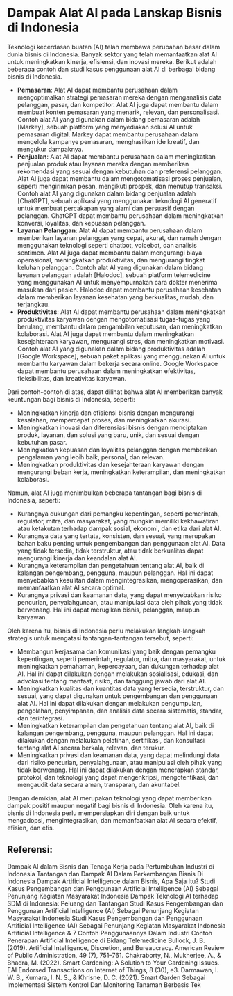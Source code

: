 # Dampak Alat AI pada Lanskap Bisnis di Indonesia

Teknologi kecerdasan buatan (AI) telah membawa perubahan besar dalam dunia bisnis di Indonesia. Banyak sektor yang telah memanfaatkan alat AI untuk meningkatkan kinerja, efisiensi, dan inovasi mereka. Berikut adalah beberapa contoh dan studi kasus penggunaan alat AI di berbagai bidang bisnis di Indonesia.

- **Pemasaran**: Alat AI dapat membantu perusahaan dalam mengoptimalkan strategi pemasaran mereka dengan menganalisis data pelanggan, pasar, dan kompetitor. Alat AI juga dapat membantu dalam membuat konten pemasaran yang menarik, relevan, dan personalisasi. Contoh alat AI yang digunakan dalam bidang pemasaran adalah [Markey], sebuah platform yang menyediakan solusi AI untuk pemasaran digital. Markey dapat membantu perusahaan dalam mengelola kampanye pemasaran, menghasilkan ide kreatif, dan mengukur dampaknya.
- **Penjualan**: Alat AI dapat membantu perusahaan dalam meningkatkan penjualan produk atau layanan mereka dengan memberikan rekomendasi yang sesuai dengan kebutuhan dan preferensi pelanggan. Alat AI juga dapat membantu dalam mengotomatisasi proses penjualan, seperti mengirimkan pesan, mengikuti prospek, dan menutup transaksi. Contoh alat AI yang digunakan dalam bidang penjualan adalah [ChatGPT], sebuah aplikasi yang menggunakan teknologi AI generatif untuk membuat percakapan yang alami dan persuasif dengan pelanggan. ChatGPT dapat membantu perusahaan dalam meningkatkan konversi, loyalitas, dan kepuasan pelanggan.
- **Layanan Pelanggan**: Alat AI dapat membantu perusahaan dalam memberikan layanan pelanggan yang cepat, akurat, dan ramah dengan menggunakan teknologi seperti chatbot, voicebot, dan analisis sentimen. Alat AI juga dapat membantu dalam mengurangi biaya operasional, meningkatkan produktivitas, dan mengurangi tingkat keluhan pelanggan. Contoh alat AI yang digunakan dalam bidang layanan pelanggan adalah [Halodoc], sebuah platform telemedicine yang menggunakan AI untuk menyempurnakan cara dokter menerima masukan dari pasien. Halodoc dapat membantu perusahaan kesehatan dalam memberikan layanan kesehatan yang berkualitas, mudah, dan terjangkau.
- **Produktivitas**: Alat AI dapat membantu perusahaan dalam meningkatkan produktivitas karyawan dengan mengotomatisasi tugas-tugas yang berulang, membantu dalam pengambilan keputusan, dan meningkatkan kolaborasi. Alat AI juga dapat membantu dalam meningkatkan kesejahteraan karyawan, mengurangi stres, dan meningkatkan motivasi. Contoh alat AI yang digunakan dalam bidang produktivitas adalah [Google Workspace], sebuah paket aplikasi yang menggunakan AI untuk membantu karyawan dalam bekerja secara online. Google Workspace dapat membantu perusahaan dalam meningkatkan efektivitas, fleksibilitas, dan kreativitas karyawan.

Dari contoh-contoh di atas, dapat dilihat bahwa alat AI memberikan banyak keuntungan bagi bisnis di Indonesia, seperti:

- Meningkatkan kinerja dan efisiensi bisnis dengan mengurangi kesalahan, mempercepat proses, dan meningkatkan akurasi.
- Meningkatkan inovasi dan diferensiasi bisnis dengan menciptakan produk, layanan, dan solusi yang baru, unik, dan sesuai dengan kebutuhan pasar.
- Meningkatkan kepuasan dan loyalitas pelanggan dengan memberikan pengalaman yang lebih baik, personal, dan relevan.
- Meningkatkan produktivitas dan kesejahteraan karyawan dengan mengurangi beban kerja, meningkatkan keterampilan, dan meningkatkan kolaborasi.

Namun, alat AI juga menimbulkan beberapa tantangan bagi bisnis di Indonesia, seperti:

- Kurangnya dukungan dari pemangku kepentingan, seperti pemerintah, regulator, mitra, dan masyarakat, yang mungkin memiliki kekhawatiran atau ketakutan terhadap dampak sosial, ekonomi, dan etika dari alat AI.
- Kurangnya data yang tertata, konsisten, dan sesuai, yang merupakan bahan baku penting untuk pengembangan dan penggunaan alat AI. Data yang tidak tersedia, tidak terstruktur, atau tidak berkualitas dapat mengurangi kinerja dan keandalan alat AI.
- Kurangnya keterampilan dan pengetahuan tentang alat AI, baik di kalangan pengembang, pengguna, maupun pelanggan. Hal ini dapat menyebabkan kesulitan dalam mengintegrasikan, mengoperasikan, dan memanfaatkan alat AI secara optimal.
- Kurangnya privasi dan keamanan data, yang dapat menyebabkan risiko pencurian, penyalahgunaan, atau manipulasi data oleh pihak yang tidak berwenang. Hal ini dapat merugikan bisnis, pelanggan, maupun karyawan.

Oleh karena itu, bisnis di Indonesia perlu melakukan langkah-langkah strategis untuk mengatasi tantangan-tantangan tersebut, seperti:

- Membangun kerjasama dan komunikasi yang baik dengan pemangku kepentingan, seperti pemerintah, regulator, mitra, dan masyarakat, untuk meningkatkan pemahaman, kepercayaan, dan dukungan terhadap alat AI. Hal ini dapat dilakukan dengan melakukan sosialisasi, edukasi, dan advokasi tentang manfaat, risiko, dan tanggung jawab dari alat AI.
- Meningkatkan kualitas dan kuantitas data yang tersedia, terstruktur, dan sesuai, yang dapat digunakan untuk pengembangan dan penggunaan alat AI. Hal ini dapat dilakukan dengan melakukan pengumpulan, pengolahan, penyimpanan, dan analisis data secara sistematis, standar, dan terintegrasi.
- Meningkatkan keterampilan dan pengetahuan tentang alat AI, baik di kalangan pengembang, pengguna, maupun pelanggan. Hal ini dapat dilakukan dengan melakukan pelatihan, sertifikasi, dan konsultasi tentang alat AI secara berkala, relevan, dan terukur.
- Meningkatkan privasi dan keamanan data, yang dapat melindungi data dari risiko pencurian, penyalahgunaan, atau manipulasi oleh pihak yang tidak berwenang. Hal ini dapat dilakukan dengan menerapkan standar, protokol, dan teknologi yang dapat mengenkripsi, mengotentikasi, dan mengaudit data secara aman, transparan, dan akuntabel.

Dengan demikian, alat AI merupakan teknologi yang dapat memberikan dampak positif maupun negatif bagi bisnis di Indonesia. Oleh karena itu, bisnis di Indonesia perlu mempersiapkan diri dengan baik untuk mengadopsi, mengintegrasikan, dan memanfaatkan alat AI secara efektif, efisien, dan etis.

## Referensi:

 Dampak AI dalam Bisnis dan Tenaga Kerja pada Pertumbuhan Industri di Indonesia
 Tantangan dan Dampak AI Dalam Perkembangan Bisnis Di Indonesia
 Dampak Artificial Intelligence dalam Bisnis, Apa Saja Itu?
 Studi Kasus Pengembangan dan Penggunaan Artificial Intelligence (AI) Sebagai Penunjang Kegiatan Masyarakat Indonesia
 Dampak Teknologi AI terhadap SDM di Indonesia: Peluang dan Tantangan
 Studi Kasus Pengembangan dan Penggunaan Artificial Intelligence (AI) Sebagai Penunjang Kegiatan Masyarakat Indonesia
 Studi Kasus Pengembangan dan Penggunaan Artificial Intelligence (AI) Sebagai Penunjang Kegiatan Masyarakat Indonesia
 Artificial Intelligence & 7 Contoh Penggunaannya Dalam Industri
 Contoh Penerapan Artificial Intelligence di Bidang Telemedicine
 Bullock, J. B. (2019). Artificial Intelligence, Discretion, and Bureaucracy. American Review of Public Administration, 49 (7), 751–761.
 Chakraborty, N., Mukherjee, A., & Bhadra, M. (2022). Smart Gardening: A Solution to Your Gardening Issues. EAI Endorsed Transactions on Internet of Things, 8 (30), e3.
 Darmawan, I. W. B., Kumara, I. N. S., & Khrisne, D. C. (2021). Smart Garden Sebagai Implementasi Sistem Kontrol Dan Monitoring Tanaman Berbasis Tek
